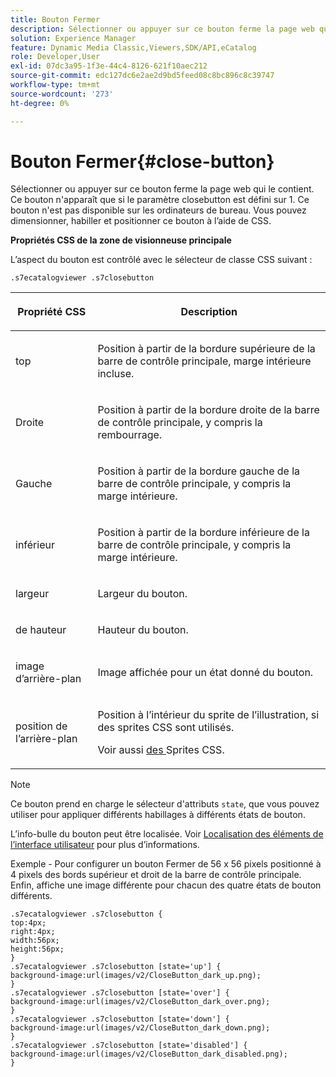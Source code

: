 ```yaml
---
title: Bouton Fermer
description: Sélectionner ou appuyer sur ce bouton ferme la page web qui le contient. Ce bouton n'apparaît que si le paramètre closebutton est défini sur 1. Ce bouton n’est pas disponible sur les systèmes de bureau. Vous pouvez redimensionner, habiller et positionner ce bouton à l’aide de CSS.
solution: Experience Manager
feature: Dynamic Media Classic,Viewers,SDK/API,eCatalog
role: Developer,User
exl-id: 07dc3a95-1f3e-44c4-8126-621f10aec212
source-git-commit: edc127dc6e2ae2d9bd5feed08c8bc896c8c39747
workflow-type: tm+mt
source-wordcount: '273'
ht-degree: 0%

---
```


# Bouton Fermer{#close-button}

Sélectionner ou appuyer sur ce bouton ferme la page web qui le contient. Ce bouton n&#39;apparaît que si le paramètre closebutton est défini sur 1. Ce bouton n&#39;est pas disponible sur les ordinateurs de bureau. Vous pouvez dimensionner, habiller et positionner ce bouton à l’aide de CSS.

<!--<a id="section_061E550C1C1D4DB2BD663A898895B38C"></a>-->

**Propriétés CSS de la zone de visionneuse principale**

L’aspect du bouton est contrôlé avec le sélecteur de classe CSS suivant :

`.s7ecatalogviewer .s7closebutton`

<table id="table_94EE3F5BBE4547C0B4943471CEE7EDE4"> 
 <thead> 
  <tr> 
   <th colname="col1" class="entry"> <p> Propriété CSS </p> </th> 
   <th colname="col2" class="entry"> <p>Description </p> </th> 
  </tr> 
 </thead>
 <tbody> 
  <tr> 
   <td colname="col1"> <p> <span class="codeph"> top </span> </p> </td> 
   <td colname="col2"> <p>Position à partir de la bordure supérieure de la barre de contrôle principale, marge intérieure incluse. </p> </td> 
  </tr> 
  <tr> 
   <td colname="col1"> <p> <span class="codeph"> Droite </span> </p> </td> 
   <td colname="col2"> <p>Position à partir de la bordure droite de la barre de contrôle principale, y compris la rembourrage. </p> </td> 
  </tr> 
  <tr> 
   <td colname="col1"> <p> <span class="codeph"> Gauche </span> </p> </td> 
   <td colname="col2"> <p>Position à partir de la bordure gauche de la barre de contrôle principale, y compris la marge intérieure. </p> </td> 
  </tr> 
  <tr> 
   <td colname="col1"> <p> <span class="codeph"> inférieur </span> </p> </td> 
   <td colname="col2"> <p>Position à partir de la bordure inférieure de la barre de contrôle principale, y compris la marge intérieure. </p> </td> 
  </tr> 
  <tr> 
   <td colname="col1"> <p> <span class="codeph"> largeur </span> </p> </td> 
   <td colname="col2"> <p>Largeur du bouton. </p> </td> 
  </tr> 
  <tr> 
   <td colname="col1"> <p> <span class="codeph"> de hauteur </span> </p> </td> 
   <td colname="col2"> <p>Hauteur du bouton. </p> </td> 
  </tr> 
  <tr> 
   <td colname="col1"> <p> <span class="codeph"> image d’arrière-plan </span> </p> </td> 
   <td colname="col2"> <p>Image affichée pour un état donné du bouton. </p> </td> 
  </tr> 
  <tr> 
   <td colname="col1"> <p> <span class="codeph"> position de l’arrière-plan </span> </p> </td> 
   <td colname="col2"> <p> Position à l’intérieur du sprite de l’illustration, si des sprites CSS sont utilisés. </p> <p>Voir aussi <a href="../../../c-html5-s7-aem-asset-viewers/c-html5-20-ecatalog-viewer-about/c-html5-20-ecatalog-viewer-customizingviewer/c-html5-20-ecatalog-viewer-customizingviewer.md#section-9d570f95eb2443aca74c1b02f6e89aff" format="dita" scope="local"> des </a> Sprites CSS. </p> </td> 
  </tr> 
 </tbody> 
</table>

>[!NOTE]
>
>Ce bouton prend en charge le sélecteur d&#39;attributs `state`, que vous pouvez utiliser pour appliquer différents habillages à différents états de bouton.

L’info-bulle du bouton peut être localisée. Voir [Localisation des éléments de l’interface utilisateur](../../../c-html5-s7-aem-asset-viewers/c-html5-20-ecatalog-viewer-about/c-html5-20-ecatalog-viewer-localization.md#concept-cbfc39344c494eb7b9f6a272cff0cc74) pour plus d’informations.

Exemple - Pour configurer un bouton Fermer de 56 x 56 pixels positionné à 4 pixels des bords supérieur et droit de la barre de contrôle principale. Enfin, affiche une image différente pour chacun des quatre états de bouton différents.

```
.s7ecatalogviewer .s7closebutton { 
top:4px; 
right:4px; 
width:56px; 
height:56px; 
} 
.s7ecatalogviewer .s7closebutton [state='up'] { 
background-image:url(images/v2/CloseButton_dark_up.png); 
} 
.s7ecatalogviewer .s7closebutton [state='over'] {  
background-image:url(images/v2/CloseButton_dark_over.png); 
} 
.s7ecatalogviewer .s7closebutton [state='down'] {  
background-image:url(images/v2/CloseButton_dark_down.png); 
} 
.s7ecatalogviewer .s7closebutton [state='disabled'] { 
background-image:url(images/v2/CloseButton_dark_disabled.png); 
}
```
